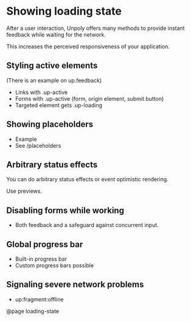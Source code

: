 Showing loading state
=====================

After a user interaction, Unpoly offers many methods to provide instant feedback while waiting for the network.

This increases the perceived responsiveness of your application.


Styling active elements
-----------------------

(There is an example on up.feedback)

- Links with .up-active
- Forms with .up-active (form, origin element, submit button)
- Targeted element gets .up-loading


Showing placeholders
--------------------

- Example
- See /placeholders



Arbitrary status effects
------------------------

You can do arbitrary status effects or event optimistic rendering.

Use previews.



Disabling forms while working
------------------------------

- Both feedback and a safeguard against concurrent input.



Global progress bar
-------------------

- Built-in progress bar
- Custom progress bars possible


Signaling severe network problems
---------------------------------

- up:fragment:offline




@page loading-state

